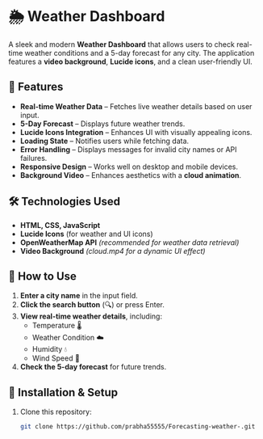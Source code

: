# 🌦 Weather Dashboard

A sleek and modern **Weather Dashboard** that allows users to check real-time weather conditions and a 5-day forecast for any city. The application features a **video background**, **Lucide icons**, and a clean user-friendly UI.

## 🚀 Features

- **Real-time Weather Data** – Fetches live weather details based on user input.
- **5-Day Forecast** – Displays future weather trends.
- **Lucide Icons Integration** – Enhances UI with visually appealing icons.
- **Loading State** – Notifies users while fetching data.
- **Error Handling** – Displays messages for invalid city names or API failures.
- **Responsive Design** – Works well on desktop and mobile devices.
- **Background Video** – Enhances aesthetics with a **cloud animation**.

## 🛠 Technologies Used

- **HTML, CSS, JavaScript**
- **Lucide Icons** (for weather and UI icons)
- **OpenWeatherMap API** *(recommended for weather data retrieval)*
- **Video Background** *(cloud.mp4 for a dynamic UI effect)*


## 🎯 How to Use

1. **Enter a city name** in the input field.
2. **Click the search button** (🔍) or press Enter.
3. **View real-time weather details**, including:
   - Temperature 🌡️
   - Weather Condition ☁️
   - Humidity 💧
   - Wind Speed 💨
4. **Check the 5-day forecast** for future trends.

## 🔧 Installation & Setup

1. Clone this repository:
   ```bash
   git clone https://github.com/prabha55555/Forecasting-weather-.git
